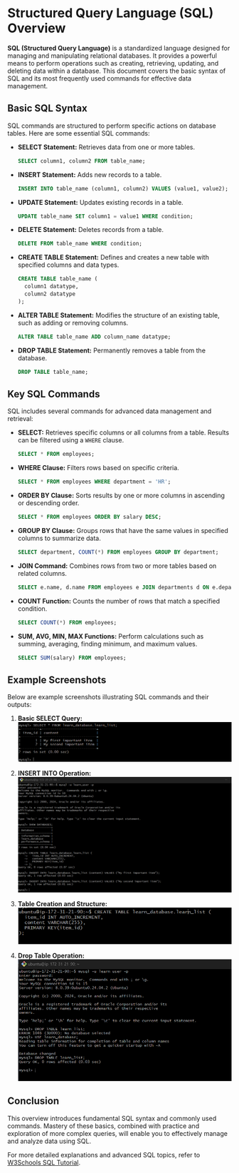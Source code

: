 # Structured Query Language (SQL) Overview

**SQL (Structured Query Language)** is a standardized language designed for managing and manipulating relational databases. It provides a powerful means to perform operations such as creating, retrieving, updating, and deleting data within a database. This document covers the basic syntax of SQL and its most frequently used commands for effective data management.

## Basic SQL Syntax

SQL commands are structured to perform specific actions on database tables. Here are some essential SQL commands:

- **SELECT Statement:** Retrieves data from one or more tables.

    ```sql
    SELECT column1, column2 FROM table_name;
    ```

- **INSERT Statement:** Adds new records to a table.

    ```sql
    INSERT INTO table_name (column1, column2) VALUES (value1, value2);
    ```

- **UPDATE Statement:** Updates existing records in a table.

    ```sql
    UPDATE table_name SET column1 = value1 WHERE condition;
    ```

- **DELETE Statement:** Deletes records from a table.

    ```sql
    DELETE FROM table_name WHERE condition;
    ```

- **CREATE TABLE Statement:** Defines and creates a new table with specified columns and data types.

    ```sql
    CREATE TABLE table_name (
      column1 datatype,
      column2 datatype
    );
    ```

- **ALTER TABLE Statement:** Modifies the structure of an existing table, such as adding or removing columns.

    ```sql
    ALTER TABLE table_name ADD column_name datatype;
    ```

- **DROP TABLE Statement:** Permanently removes a table from the database.

    ```sql
    DROP TABLE table_name;
    ```

## Key SQL Commands

SQL includes several commands for advanced data management and retrieval:

- **SELECT:** Retrieves specific columns or all columns from a table. Results can be filtered using a `WHERE` clause.

    ```sql
    SELECT * FROM employees;
    ```

- **WHERE Clause:** Filters rows based on specific criteria.

    ```sql
    SELECT * FROM employees WHERE department = 'HR';
    ```

- **ORDER BY Clause:** Sorts results by one or more columns in ascending or descending order.

    ```sql
    SELECT * FROM employees ORDER BY salary DESC;
    ```

- **GROUP BY Clause:** Groups rows that have the same values in specified columns to summarize data.

    ```sql
    SELECT department, COUNT(*) FROM employees GROUP BY department;
    ```

- **JOIN Command:** Combines rows from two or more tables based on related columns.

    ```sql
    SELECT e.name, d.name FROM employees e JOIN departments d ON e.department_id = d.id;
    ```

- **COUNT Function:** Counts the number of rows that match a specified condition.

    ```sql
    SELECT COUNT(*) FROM employees;
    ```

- **SUM, AVG, MIN, MAX Functions:** Perform calculations such as summing, averaging, finding minimum, and maximum values.

    ```sql
    SELECT SUM(salary) FROM employees;
    ```

## Example Screenshots

Below are example screenshots illustrating SQL commands and their outputs:

1. **Basic SELECT Query:**
   ![SELECT Query Example](/LEMP_STACK/images/query-table.png)

2. **INSERT INTO Operation:**
   ![INSERT Operation Example](/LEMP_STACK/images/insert-rows.png)

3. **Table Creation and Structure:**
   ![Table Creation Example](/LEMP_STACK/images/table-creation.png)
   
4. **Drop Table Operation:**
   ![Drop Table Example](/LEMP_STACK/images/drop_table.png)   
   
   

## Conclusion

This overview introduces fundamental SQL syntax and commonly used commands. Mastery of these basics, combined with practice and exploration of more complex queries, will enable you to effectively manage and analyze data using SQL.

For more detailed explanations and advanced SQL topics, refer to [W3Schools SQL Tutorial](https://www.w3schools.com/sql/).
